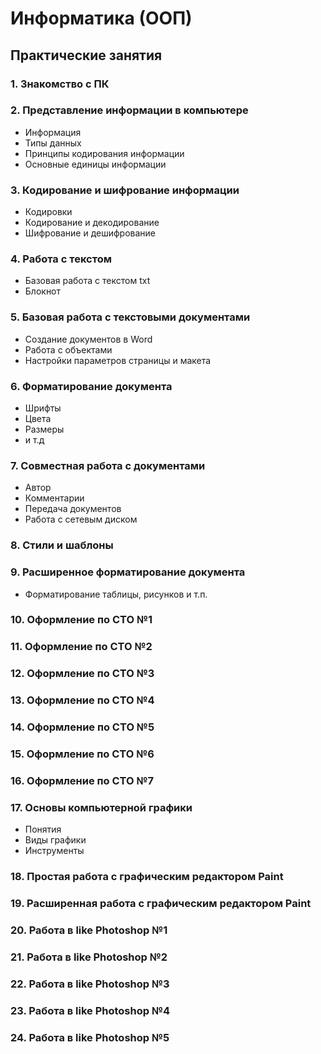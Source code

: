 # Информатика (ООП)

## Практические занятия

### 1. Знакомство с ПК

### 2. Представление информации в компьютере

- Информация
- Типы данных
- Принципы кодирования информации
- Основные единицы информации

### 3. Кодирование и шифрование информации

- Кодировки
- Кодирование и декодирование
- Шифрование и дешифрование 

### 4. Работа с текстом

- Базовая работа с текстом txt
- Блокнот

### 5. Базовая работа с текстовыми документами

- Создание документов в Word
- Работа с объектами
- Настройки параметров страницы и макета

### 6. Форматирование документа

- Шрифты
- Цвета
- Размеры
- и т.д

### 7. Совместная работа с документами

- Автор
- Комментарии
- Передача документов
- Работа с сетевым диском

### 8. Стили и шаблоны

### 9. Расширенное форматирование документа

- Форматирование таблицы, рисунков и т.п.

### 10. Оформление по СТО №1

### 11. Оформление по СТО №2

### 12. Оформление по СТО №3

### 13. Оформление по СТО №4

### 14. Оформление по СТО №5

### 15. Оформление по СТО №6

### 16. Оформление по СТО №7

### 17. Основы компьютерной графики

- Понятия
- Виды графики
- Инструменты
  
### 18. Простая работа с графическим редактором Paint

### 19. Расширенная работа с графическим редактором Paint

### 20. Работа в like Photoshop №1

### 21. Работа в like Photoshop №2

### 22. Работа в like Photoshop №3

### 23. Работа в like Photoshop №4

### 24. Работа в like Photoshop №5

